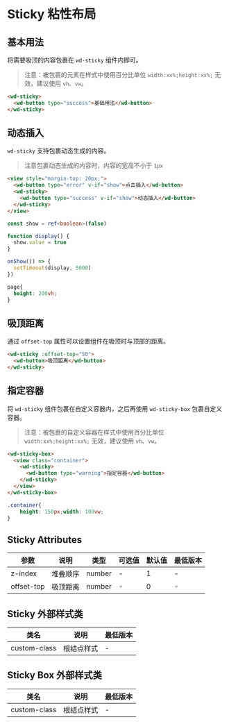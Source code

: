 <frame/>

#  Sticky 粘性布局


## 基本用法

将需要吸顶的内容包裹在 `wd-sticky` 组件内即可。

> 注意：被包裹的元素在样式中使用百分比单位 `width:xx%;height:xx%;` 无效，建议使用 `vh`、`vw`。

```html
<wd-sticky>
  <wd-button type="success">基础用法</wd-button>
</wd-sticky>
```

## 动态插入

`wd-sticky` 支持包裹动态生成的内容。

> 注意包裹动态生成的内容时，内容的宽高不小于 `1px`

```html
<view style="margin-top: 20px;">
  <wd-button type="error" v-if="show">点击插入</wd-button>
  <wd-sticky>
    <wd-button type="success" v-if="show">动态插入</wd-button>
  </wd-sticky>
</view>
```

```typescript
const show = ref<boolean>(false)

function display() {
  show.value = true
}

onShow(() => {
  setTimeout(display, 5000)
})

```

```scss
page{
  height: 200vh;
}
```


## 吸顶距离

通过 `offset-top` 属性可以设置组件在吸顶时与顶部的距离。

```html
<wd-sticky :offset-top="50">
  <wd-button>吸顶距离</wd-button>
</wd-sticky>
```

## 指定容器

将 `wd-sticky` 组件包裹在自定义容器内，之后再使用 `wd-sticky-box` 包裹自定义容器。

> 注意：被包裹的自定义容器在样式中使用百分比单位 `width:xx%;height:xx%;` 无效，建议使用 `vh`、`vw`。


```html
<wd-sticky-box>
  <view class="container">
    <wd-sticky>
      <wd-button type="warning">指定容器</wd-button>
    </wd-sticky>
  </view>
</wd-sticky-box>
```

```scss
.container{
    height: 150px;width: 100vw;
}
```

## Sticky Attributes

| 参数 | 说明 | 类型 | 可选值 | 默认值 | 最低版本 |
|-----|------|-----|-------|-------|--------|
| z-index | 堆叠顺序 | number | - | 1 | - |
| offset-top | 吸顶距离 | number | - | 0 | - |

## Sticky 外部样式类

| 类名 | 说明 | 最低版本 |
|-----|------|--------|
| custom-class | 根结点样式 | - |

## Sticky Box 外部样式类

| 类名 | 说明 | 最低版本 |
|-----|------|--------|
| custom-class | 根结点样式 | - |